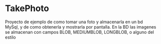 # TakePhoto
Proyecto de ejemplo de como tomar una foto y almacenarla en un bd MySql, y de como obtenerla y mostrarla por pantalla. En la BD las imagenes se almacenan con campos BLOB, MEDIUMBLOB, LONGBLOB, o alguno del estilo

